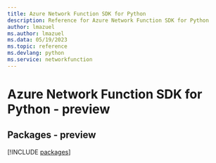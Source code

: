 ```yaml
---
title: Azure Network Function SDK for Python
description: Reference for Azure Network Function SDK for Python
author: lmazuel
ms.author: lmazuel
ms.data: 05/19/2023
ms.topic: reference
ms.devlang: python
ms.service: networkfunction
---
```

# Azure Network Function SDK for Python - preview
## Packages - preview
[!INCLUDE [packages](network-function-index.md)]